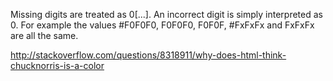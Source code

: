 Missing digits are treated as 0[...]. An incorrect digit is simply interpreted as 0. For example the values #F0F0F0, F0F0F0, F0F0F, #FxFxFx and FxFxFx are all the same.

http://stackoverflow.com/questions/8318911/why-does-html-think-chucknorris-is-a-color

